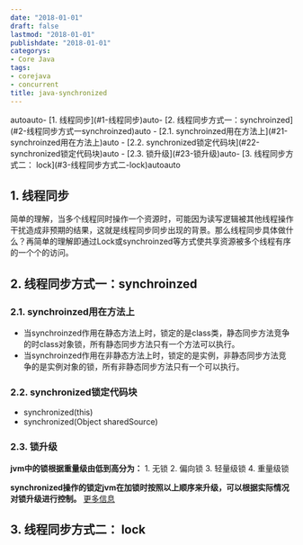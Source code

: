 ```yaml
---
date: "2018-01-01"
draft: false
lastmod: "2018-01-01"
publishdate: "2018-01-01"
categorys:
- Core Java
tags:
- corejava
- concurrent
title: java-synchronized 
---
```

<!-- TOC -->autoauto- [1. 线程同步](#1-线程同步)auto- [2. 线程同步方式一：synchroinzed](#2-线程同步方式一synchroinzed)auto    - [2.1. synchroinzed用在方法上](#21-synchroinzed用在方法上)auto    - [2.2. synchronized锁定代码块](#22-synchronized锁定代码块)auto    - [2.3. 锁升级](#23-锁升级)auto- [3. 线程同步方式二： lock](#3-线程同步方式二-lock)autoauto<!-- /TOC -->
## 1. 线程同步
简单的理解，当多个线程同时操作一个资源时，可能因为读写逻辑被其他线程操作干扰造成非预期的结果，这就是线程同步同步出现的背景。那么线程同步具体做什么？再简单的理解即通过Lock或synchroinzed等方式使共享资源被多个线程有序的一个个的访问。
## 2. 线程同步方式一：synchroinzed

### 2.1. synchroinzed用在方法上
* 当synchroinzed作用在静态方法上时，锁定的是class类，静态同步方法竞争的时class对象锁，所有静态同步方法只有一个方法可以执行。
* 当synchroinzed作用在非静态方法上时，锁定的是实例，非静态同步方法竞争的是实例对象的锁，所有非静态同步方法只有一个可以执行。
### 2.2. synchronized锁定代码块
* synchronized(this)
* synchronized(Object sharedSource)

### 2.3. 锁升级
**jvm中的锁根据重量级由低到高分为：**
    1. 无锁
    2. 偏向锁
    3. 轻量级锁
    4. 重量级锁

**synchronized操作的锁定jvm在加锁时按照以上顺序来升级，可以根据实际情况对锁升级进行控制。**
[更多信息](../../analysis/analysis-jvm.md)


## 3. 线程同步方式二： lock
